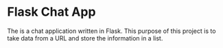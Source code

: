 # Flask Chat App

The is a chat application written in Flask. This purpose of this project is to take data from a URL and store the information in a list.